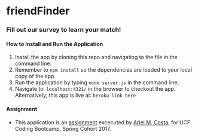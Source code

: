 
# friendFinder

### Fill out our survey to learn your match!

#### How to Install and Run the Application

1. Install the app by cloning this repo and navigating to the file in the command line.
2. Remember to `npm install` so the dependencies are loaded to your local copy of the app.
3. Run the application by typing `node server.js` in the command line.
4. Navigate to: `localhost:4321/` in the browser to checkout the app.  Alternatively, this app is live at: ` heroku link here `



#### Assignment

* This application is an [assignment](https://github.com/UCF-Coding-Boot-Camp/01-2017-VW-Class-Content/blob/master/Homework/Week-13/Instructions/homework_instructions.md "Homework #13") excecuted by [Ariel M. Costa,](https://github.com/amcosta9 "Ariel Costa GitHub") for UCF Coding Bootcamp, Spring Cohort 2017.